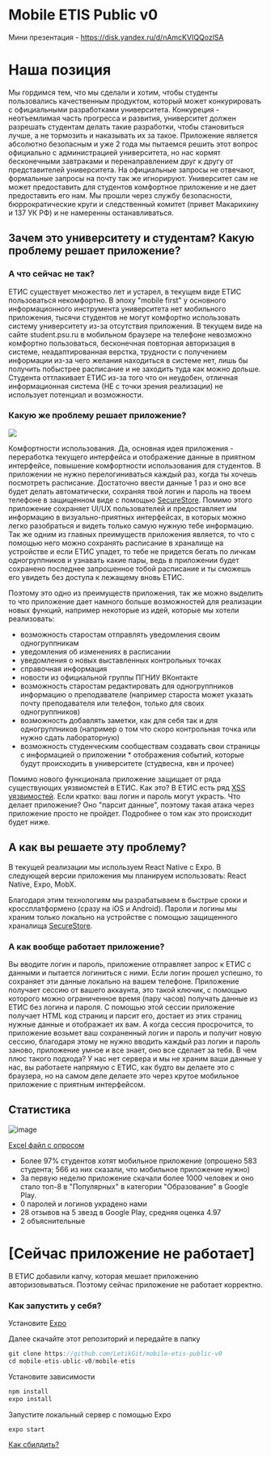 # Mobile ETIS Public v0

Мини презентация - https://disk.yandex.ru/d/nAmcKVIQQozlSA

# Наша позиция

Мы гордимся тем, что мы сделали и хотим, чтобы студенты пользовались качественным продуктом, который может конкурировать с официальными разработками университета. Конкуреция - неотъемлимая часть прогресса и развития, университет должен разрешать студентам делать такие разработки, чтобы становиться лучше, а не тормозить и наказывать их за такое.
Приложение является абсолютно безопасным и уже 2 года мы пытаемся решить этот вопрос официально с администрацией университета, но нас кормят бесконечными завтраками и перенаправлением друг к другу от представителей университета. На официальные запросы не отвечают, формальные запросы на почту так же игнорируют. Университет сам не может предоставить для студентов комфортное приложение и не дает предоставить его нам. Мы прошли через службу безопасности, бюррократические круги и следственный комитет (привет Макарихину и 137 УК РФ) и не намеренны останавливаться.

## Зачем это университету и студентам? Какую проблему решает приложение?

### А что сейчас не так?

ЕТИС существует множество лет и устарел, в текущем виде ЕТИС пользоваться некомфортно. В эпоху "mobile first" у основного информационного инструмента университета нет мобильного приложения, тысячи студентов не могут комфортно использовать систему университету из-за отсутствия приложения. В текущем виде на сайте student.psu.ru в мобильном браузере на телефоне невозможно комфортно пользоваться, бесконечная повторная авторизация в системе, неадаптированная верстка, трудности с получением информации из-за чего желания находиться в системе нет, лишь бы получить побыстрее расписание и не заходить туда как можно дольше. Студента оттлакивает ЕТИС из-за того что он неудобен, отличная информационная система (НЕ с точки зрения реализации) не использует потенциал и возможности. 

### Какую же проблему решает приложение?

![](https://sun9-28.userapi.com/impg/vBqyYcpJOkLQRCr8i5VPq6ajL9u0mzlg2npuzw/b5a_54taHyg.jpg?size=1846x1315&quality=96&sign=0d9c019d3c6f267335b03628eee145f6&type=album)

Комфортности использования. Да, основная идея приложения - переработка текущего интерфейса и отображение данные в приятном интерфейсе, повышение комфортности использования для студентов. В приложении не нужно перелогиниваться каждый раз, когда ты хочешь посмотреть расписание. Достаточно ввести данные 1 раз и оно все будет делать автоматически, сохраняя твой логин и пароль на твоем телефоне в защищенном виде с помощью [SecureStore](https://docs.expo.dev/versions/latest/sdk/securestore/). 
Помимо этого приложение сохраняет UI/UX пользователей и предоставляет им информацию в визуально-приятных интерфейсах, в которых можно легко разобраться и видеть только самую нужную тебе информацию. Так же одним из главных преимуществ приложения является, то что с помощью него можно сохранять расписание в храналище на устройстве и если ЕТИС упадет, то тебе не придется бегать по личкам одногруппников и узнавать какие пары, ведь в приложении будет сохранено последнее запрошенное тобой расписание и ты сможешь его увидеть без доступа к лежащему вновь ЕТИС.

Поэтому это одно из преимуществ приложения, так же можно выделить то что приложение дает намного больше возможностей для реализации новых функций, например некоторые из идей, которые мы хотели реализовать:

* возможность старостам отправлять уведомления своим одногруппникам
* уведомления об изменениях в расписании
* уведомления о новых выставленных контрольных точках
* справочная информация
* новости из официальной группы ПГНИУ ВКонтакте
* возможность старостам редактировать для одногруппников информацию о преподавателе (например староста может указать почту преподавателя или телефон, только для своих одногруппников)
* возможность добавлять заметки, как для себя так и для одногруппников (например о том что скоро контрольная точка или нужно сдать лабораторную)
* возможность студенческим сообществам создавать свои страницы с информацией о приложении
* отображения событий, которые будут происходить в университете (студвесна, квн и прочее)

Помимо нового функционала приложение защищает от ряда существующих уязвиомстей в ЕТИС. Как это? В ЕТИС есть ряд [XSS уязвимостей](https://habr.com/ru/post/511318/).
Если кратко: ваш логин и пароль могут украсть. Что делает приложение? Оно "парсит данные", поэтому такая атака через приложение просто не пройдет. Подробнее о том как это происходит будет ниже.


## А как вы решаете эту проблему?

В текущей реализации мы используем React Native с Expo. 
В следующей версии приложения мы планируем использовать: React Native, Expo, MobX.

Благодаря этим технологиям мы разрабатываем в быстрые сроки и кроссплатформено (сразу на iOS и Android). 
Пароли и логины мы храним только локально на устройстве с помощью защищенного храналища [SecureStore](https://docs.expo.dev/versions/latest/sdk/securestore/). 

### А как вообще работает приложение?

Вы вводите логин и пароль, приложение отправляет запрос к ЕТИС с данными и пытается логиниться с ними. Если логин прошел успешно, то сохраняет эти данные локально на вашем телефоне. Приложение получает сессию от вашего аккаунта, это такой ключик, с помощью которого можно ограниченное время (пару часов) получать данные из ЕТИС без логина и пароля. С помощью этой сессии приложение получает HTML код страниц и парсит его, достает из этих страниц нужные данные и отображает их вам. А когда сессия просрочится, то приложение возьмет ваш сохраненный логин и пароль и получит новую сессию, благодаря этому не нужно вводить каждый раз логин и пароль заново, приложение умное и все знает, оно все сделает за тебя.
В чем плюс такого подхода? У нас нет сервера и мы не храним ваши данные у нас, вы работаете напрямую с ЕТИС, как будто вы делаете это с браузера, но на самом деле делаете это через крутое мобильное приложение с приятным интерфейсом. 

## Статистика

![image](https://user-images.githubusercontent.com/48149254/137600116-519ba039-8746-4643-989d-130f3931302b.png)

[Excel файл с опросом](https://disk.yandex.ru/i/Vndco0iRGnwcxg)

* Более 97% студентов хотят мобильное приложение (опрошено 583 студента; 566 из них сказали, что мобильное приложение нужно)
* За первую неделю приложение скачали более 1000 человек и оно стало топ-8 в "Популярных" в категории "Образование" в Google Play.
* 0 паролей и логинов украдено нами
* 28 отзывов на 5 звезд в Google Play, средняя оценка 4.97
* 2 объяснительные

# [Сейчас приложение не работает]

В ЕТИС добавили капчу, которая мешает приложению авторизовываться. Поэтому сейчас приложение не работает корректно.

### Как запустить у себя?

Установите [Expo](https://docs.expo.dev/get-started/installation/)

Далее скачайте этот репозиторий и передайте в папку

```js
git clone https://github.com/LetikGit/mobile-etis-public-v0
cd mobile-etis-ublic-v0/mobile-etis
```

Установите зависимости

```js
npm install
expo install
```

Запустите локальный сервер с помощью Expo

```js
expo start
```

[Как сбилдить?](https://docs.expo.dev/build/setup/)
